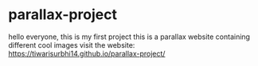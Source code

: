# parallax-project
hello everyone, this is my first project this is a parallax website containing different cool images
visit the website: https://tiwarisurbhi14.github.io/parallax-project/
      
